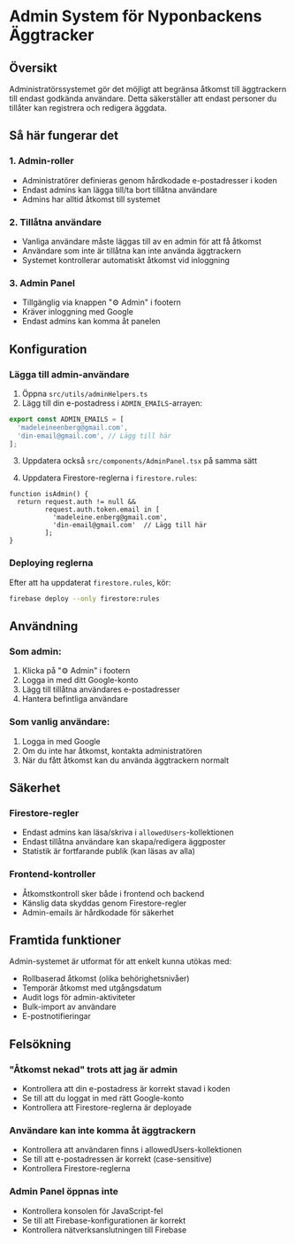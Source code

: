 # Admin System för Nyponbackens Äggtracker

## Översikt
Administratörssystemet gör det möjligt att begränsa åtkomst till äggtrackern till endast godkända användare. Detta säkerställer att endast personer du tillåter kan registrera och redigera äggdata.

## Så här fungerar det

### 1. Admin-roller
- Administratörer definieras genom hårdkodade e-postadresser i koden
- Endast admins kan lägga till/ta bort tillåtna användare
- Admins har alltid åtkomst till systemet

### 2. Tillåtna användare
- Vanliga användare måste läggas till av en admin för att få åtkomst
- Användare som inte är tillåtna kan inte använda äggtrackern
- Systemet kontrollerar automatiskt åtkomst vid inloggning

### 3. Admin Panel
- Tillgänglig via knappen "⚙️ Admin" i footern
- Kräver inloggning med Google
- Endast admins kan komma åt panelen

## Konfiguration

### Lägga till admin-användare
1. Öppna `src/utils/adminHelpers.ts`
2. Lägg till din e-postadress i `ADMIN_EMAILS`-arrayen:
```typescript
export const ADMIN_EMAILS = [
  'madeleineenberg@gmail.com',
  'din-email@gmail.com', // Lägg till här
];
```

3. Uppdatera också `src/components/AdminPanel.tsx` på samma sätt

4. Uppdatera Firestore-reglerna i `firestore.rules`:
```plaintext
function isAdmin() {
  return request.auth != null && 
         request.auth.token.email in [
           'madeleine.enberg@gmail.com',
           'din-email@gmail.com'  // Lägg till här
         ];
}
```

### Deploying reglerna
Efter att ha uppdaterat `firestore.rules`, kör:
```bash
firebase deploy --only firestore:rules
```

## Användning

### Som admin:
1. Klicka på "⚙️ Admin" i footern
2. Logga in med ditt Google-konto
3. Lägg till tillåtna användares e-postadresser
4. Hantera befintliga användare

### Som vanlig användare:
1. Logga in med Google
2. Om du inte har åtkomst, kontakta administratören
3. När du fått åtkomst kan du använda äggtrackern normalt

## Säkerhet

### Firestore-regler
- Endast admins kan läsa/skriva i `allowedUsers`-kollektionen
- Endast tillåtna användare kan skapa/redigera äggposter
- Statistik är fortfarande publik (kan läsas av alla)

### Frontend-kontroller
- Åtkomstkontroll sker både i frontend och backend
- Känslig data skyddas genom Firestore-regler
- Admin-emails är hårdkodade för säkerhet

## Framtida funktioner
Admin-systemet är utformat för att enkelt kunna utökas med:
- Rollbaserad åtkomst (olika behörighetsnivåer)
- Temporär åtkomst med utgångsdatum
- Audit logs för admin-aktiviteter
- Bulk-import av användare
- E-postnotifieringar

## Felsökning

### "Åtkomst nekad" trots att jag är admin
- Kontrollera att din e-postadress är korrekt stavad i koden
- Se till att du loggat in med rätt Google-konto
- Kontrollera att Firestore-reglerna är deployade

### Användare kan inte komma åt äggtrackern
- Kontrollera att användaren finns i allowedUsers-kollektionen
- Se till att e-postadressen är korrekt (case-sensitive)
- Kontrollera Firestore-reglerna

### Admin Panel öppnas inte
- Kontrollera konsolen för JavaScript-fel
- Se till att Firebase-konfigurationen är korrekt
- Kontrollera nätverksanslutningen till Firebase

